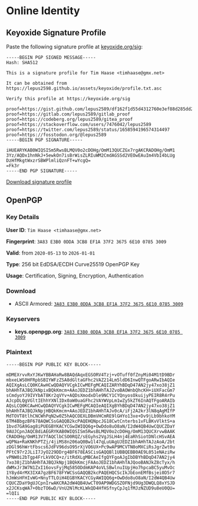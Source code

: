 <!---
Source code of @lepus2589's GitHub pages profile page
Copyright (C) 2025  Tim Kaune

Except where otherwise noted, this document is licensed under a
[Creative Commons Attribution-ShareAlike 4.0 International License](https://creativecommons.org/licenses/by-sa/4.0/).
--->

# Online Identity #

## Keyoxide Signature Profile ##

Paste the following signature profile at [keyoxide.org/sig](https://keyoxide.org/sig):

```text
-----BEGIN PGP SIGNED MESSAGE-----
Hash: SHA512

This is a signature profile for Tim Haase <timhaase@gmx.net>

It can be obtained from https://lepus2598.github.io/assets/keyoxide/profile.txt.asc

Verify this profile at https://keyoxide.org/sig

proof=https://gist.github.com/lepus2589/df162f1d55d4312760e3ef88d285dd2b
proof=https://gitlab.com/lepus2589/gitlab_proof
proof=https://codeberg.org/lepus2589/gitea_proof
proof=https://stackoverflow.com/users/7476042/lepus2589
proof=https://twitter.com/lepus2589/status/1658594196574314497
proof=https://fosstodon.org/@lepus2589
-----BEGIN PGP SIGNATURE-----

iHUEARYKAB0WIQSISm5RwsBLMQV0o2cDOHg/OmM13QUCZGx7rgAKCRADOHg/OmM1
3Yz/AQDx1hnNkJ+5ewkOn7isBrWisZLRIuWM2CmdAGSSd2VEOwEAuIm4VbI4bLUg
DzHfMkgtWxzrSBWPlmliQznFT+wYcgQ=
=Fk3r
-----END PGP SIGNATURE-----
```

[Download signature profile](./assets/keyoxide/profile.txt.asc)

## OpenPGP ##

### Key Details ###

__User ID__: `Tim Haase <timhaase@gmx.net>`

__Fingerprint__: `3A83 E3B0 0DDA 3CB8 EF1A 37F2 3675 6E10 0785 3009`

__Valid__: from `2020-05-13` to `2026-01-01`

__Type__: 256 bit EdDSA/ECDH Curve25519 OpenPGP Key

__Usage__: Certification, Signing, Encryption, Authentication

### Download ###

- ASCII Armored: [`3A83 E3B0 0DDA 3CB8 EF1A 37F2 3675 6E10 0785 3009`](./assets/pgp/3A83E3B00DDA3CB8EF1A37F236756E1007853009)

### Keyservers ###

- __keys.openpgp.org__: [`3A83 E3B0 0DDA 3CB8 EF1A 37F2 3675 6E10 0785 3009`](https://keys.openpgp.org/vks/v1/by-fingerprint/3A83E3B00DDA3CB8EF1A37F236756E1007853009)

### Plaintext ###

```text
-----BEGIN PGP PUBLIC KEY BLOCK-----

mDMEXrvvRxYJKwYBBAHaRw8BAQdAqxEGSORV4Tzj+vOTuff0fZnyMi04M1tD9BDr
mbxeLWS0HFRpbSBIYWFzZSA8dGltaGFhc2VAZ214Lm5ldD6InwQTFgoARwIbAQIe
AQIXgAsLCQ0KCAwHCwQDAQYVCgkICwMEFgMCAQIZARYhBDqD47AN2jy47xo38jZ1
bhAHhTAJBQJkNpixBQkKmcm+AAoJEDZ1bhAHhTAJZvoBAOWnbQhcKH+iUXFacGm7
sCmdyoYJ9IVYbAT8Kr2qVYv+AQDsXmodxDle9NCY1CYQnyosOkuijyPEIR8R4rPu
AJcpDLQgVGltIEhhYXNlIDx0aW0uaGFhc2VAYWVpLm1wZy5kZT6InAQTFgoARAIb
AQsLCQ0KCAwHCwQDAQYVCgkICwMEFgMCAQIeAQIXgBYhBDqD47AN2jy47xo38jZ1
bhAHhTAJBQJkNpjHBQkKmcm+AAoJEDZ1bhAHhTAJv0cA/iFj2A2kr3lN8qAgMIfP
MdTOVT8tlhCNCWhPqN2w0Z5hAQCOEXLDBmVHCmRE9lGHYo13xe+Dv9jLb9bhkoYM
6TM4BbgzBF678AQWCSsGAQQB2kcPAQEHQNpcJG18CwtCnterbs1vFLBKvVlktS+a
1bvd7GA9Gag8iPUEGBYKACYCGwIWIQQ6g+OwDdo8uO8aN/I2dW4QB4UwCQUCZDaY
9AUJCpnJAQCBdiAEGRYKAB0WIQSISm5RwsBLMQV0o2cDOHg/OmM13QUCXrvwBAAK
CRADOHg/OmM13V7fAQClbCSO0RQZ/sEGyhs2VgJSLH4nj4EaRhSiotDNlcHSvAEA
wQPNa+RaKNKhPTZj/4jiMS8n206aQ0Bw1l47qLuUAgUJEDZ1bhAHhTAJzAoA/2bt
zDGl96hWrtFbscs6JdFV96dsO95rXjVO6UX+Pc9wAP9MCVTN0oMXCiRsJgrZwt0u
PFtC97r2JLiI7JyO229DDrg4BF678EASCisGAQQBl1UBBQEBB0AE9L051eNAziRw
vPNW0i2bTgp4FrLkV0CQ+z/itRdXLgMBCAeIfgQYFgoAJgIbDBYhBDqD47AN2jy4
7xo38jZ1bhAHhTAJBQJkNpj1BQkKmcjFAAoJEDZ1bhAHhTAJQooBANJkZ8cTyx/h
dWMxJr3W7N1ZxI16ovsFyjMq585ODdmKAP4oVLSBwlnuIUpjHo7hpcaBC5yuMvOc
1Y8yd4rMX3IXA7gzBF678FYWCSsGAQQB2kcPAQEHQCScIkJbEonEMfBsjei0D5r7
hJmWsHFHIvWG+NnyTTLOiH4EGBYKACYCGyAWIQQ6g+OwDdo8uO8aN/I2dW4QB4Uw
CQUCZDaY9gUJCpnIrwAKCRA2dW4QB4UwCT09AP9WDGSZOFNjd9Ug3DWQLQ8xYSJD
x2JCKsqWA7+0bzTO6wD/VnU2NlMcKLWkQD4HfHSfnyCpJq1fMJzNZUD9u8eU0QU=
=lQIi
-----END PGP PUBLIC KEY BLOCK-----
```
